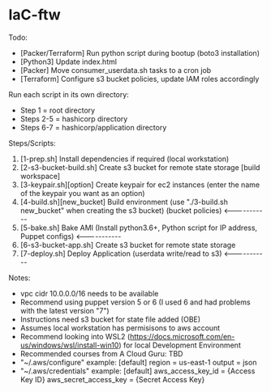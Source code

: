 # IaC-ftw

Todo:
- [Packer/Terraform] Run python script during bootup (boto3 installation)
- [Python3] Update index.html
- [Packer] Move consumer_userdata.sh tasks to a cron job
- [Terraform] Configure s3 bucket policies, update IAM roles accordingly

Run each script in its own directory:
- Step 1 = root directory
- Steps 2-5 = hashicorp directory
- Steps 6-7 = hashicorp/application directory

Steps/Scripts:
1. [1-prep.sh] Install dependencies if required (local workstation)
2. [2-s3-bucket-build.sh] Create s3 bucket for remote state storage [build workspace]
3. [3-keypair.sh][option] Create keypair for ec2 instances (enter the name of the keypair you want as an option)
4. [4-build.sh][new_bucket] Build environment (use "./3-build.sh new_bucket" when creating the s3 bucket) (bucket policies) <-----------
5. [5-bake.sh] Bake AMI (Install python3.6+, Python script for IP address, Puppet configs) <-----------
6. [6-s3-bucket-app.sh] Create s3 bucket for remote state storage
7. [7-deploy.sh] Deploy Application (userdata write/read to s3) <-----------

Notes:
- vpc cidr 10.0.0.0/16 needs to be available
- Recommend using puppet version 5 or 6 (I used 6 and had problems with the latest version "7")
- Instructions need s3 bucket for state file added (OBE)
- Assumes local workstation has permisisons to aws account
- Recommend looking into WSL2 (https://docs.microsoft.com/en-us/windows/wsl/install-win10) for local Development Environment
- Recommended courses from A Cloud Guru: TBD
- "~/.aws/configure" example:
    [default]
    region = us-east-1
    output = json
- "~/.aws/credentials" example:
    [default]
    aws_access_key_id = {Access Key ID}
    aws_secret_access_key = {Secret Access Key}